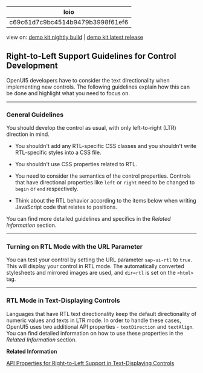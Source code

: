 <!-- loioc69c61d7c9bc4514b9479b3998f61ef6 -->

| loio |
| -----|
| c69c61d7c9bc4514b9479b3998f61ef6 |

<div id="loio">

view on: [demo kit nightly build](https://sdk.openui5.org/nightly/#/topic/c69c61d7c9bc4514b9479b3998f61ef6) | [demo kit latest release](https://sdk.openui5.org/topic/c69c61d7c9bc4514b9479b3998f61ef6)</div>

## Right-to-Left Support Guidelines for Control Development

OpenUI5 developers have to consider the text directionality when implementing new controls. The following guidelines explain how this can be done and highlight what you need to focus on.

***

### General Guidelines

You should develop the control as usual, with only left-to-right \(LTR\) direction in mind.

-   You shouldn't add any RTL-specific CSS classes and you shouldn't write RTL-specific styles into a CSS file.

-   You shouldn't use CSS properties related to RTL.

-   You need to consider the semantics of the control properties. Controls that have directional properties like `left` or `right` need to be changed to `begin` or `end` respectively.

-   Think about the RTL behavior according to the items below when writing JavaScript code that relates to positions.


You can find more detailed guidelines and specifics in the *Related Information* section.

***

### Turning on RTL Mode with the URL Parameter

You can test your control by setting the URL parameter `sap-ui-rtl` to `true`. This will display your control in RTL mode. The automatically converted stylesheets and mirrored images are used, and `dir=rtl` is set on the `<html>` tag.

***

### RTL Mode in Text-Displaying Controls

Languages that have RTL text directionality keep the default directionality of numeric values and texts in LTR mode. In order to handle these cases, OpenUI5 uses two additional API properties - `textDirection` and `textAlign`. You can find detailed information on how to use these properties in the *Related Information* section.

**Related Information**  


[API Properties for Right-to-Left Support in Text-Displaying Controls](API_Properties_for_Right_to_Left_Support_in_Text_Displaying_Controls_7e7cd0a.md "Languages with right-to-left (RTL) text directionality keep the default directionality of numeric values and texts in left-to-right (LTR) mode. To ensure correct handling, two API properties have been introduced - textDirection and textAlign.")

